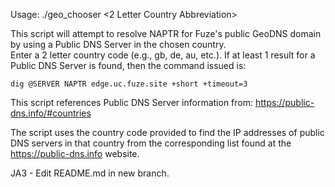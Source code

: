 
Usage: ./geo_chooser <2 Letter Country Abbreviation>

This script will attempt to resolve NAPTR for Fuze's public GeoDNS domain by using a Public DNS Server in the chosen country.  
Enter a 2 letter country code (e.g., gb, de, au, etc.).  If at least 1 result for a Public DNS Server is found, then the command issued is:

	dig @SERVER NAPTR edge.uc.fuze.site +short +timeout=3

This script references Public DNS Server information from:	https://public-dns.info/#countries

The script uses the country code provided to find the IP addresses of public DNS servers in that country from the corresponding list found at the https://public-dns.info website.

JA3 - Edit README.md in new branch.
